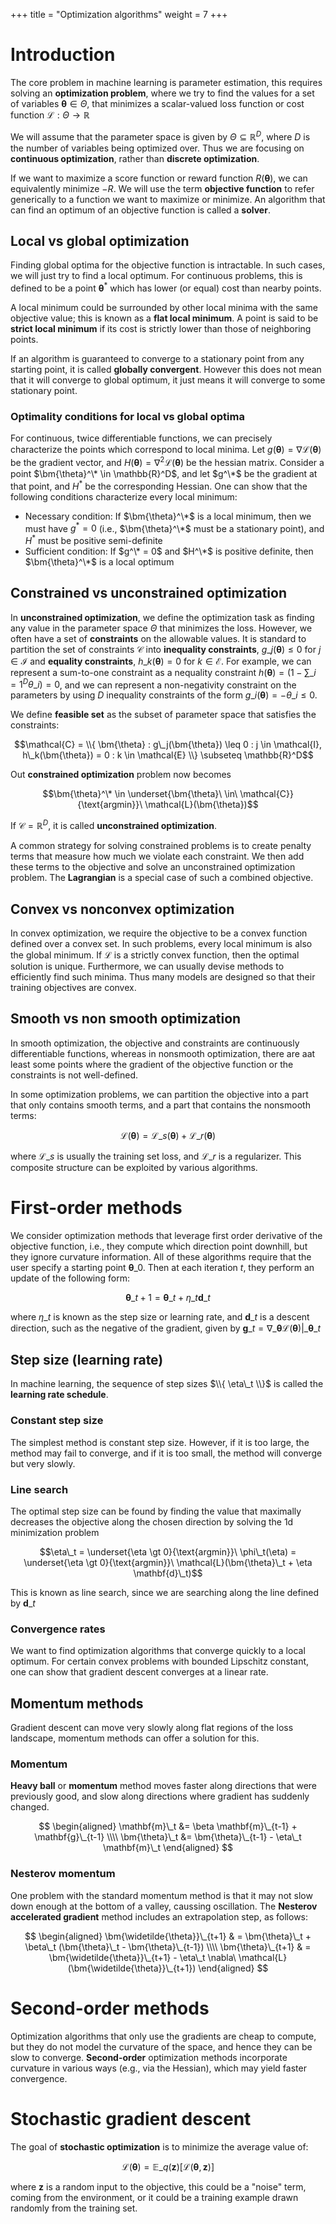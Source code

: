 +++
title = "Optimization algorithms"
weight = 7
+++

# Introduction

The core problem in machine learning is parameter estimation, this requires solving an __optimization problem__, where we try to find the values for a set of variables $\bm{\theta} \in \Theta$, that minimizes a scalar-valued loss function or cost function $\mathcal{L} : \Theta \rightarrow \mathbb{R}$

We will assume that the parameter space is given by $\Theta \subseteq \mathbb{R}^D$, where $D$ is the number of variables being optimized over. Thus we are focusing on __continuous optimization__, rather than __discrete optimization__.

If we want to maximize a score function or reward function $R(\bm{\theta})$, we can equivalently minimize $-R$. We will use the term __objective function__ to refer generically to a function we want to maximize or minimize. An algorithm that can find an optimum of an objective function is called a __solver__.

## Local vs global optimization

Finding global optima for the objective function is intractable. In such cases, we will just try to find a local optimum. For continuous problems, this is defined to be a point $\bm{\theta}^*$ which has lower (or equal) cost than nearby points.

A local minimum could be surrounded by other local minima with the same objective value; this is known as a __flat local minimum__. A point is said to be __strict local minimum__ if its cost is strictly lower than those of neighboring points.

If an algorithm is guaranteed to converge to a stationary point from any starting point, it is called __globally convergent__. However this does not mean that it will converge to global optimum, it just means it will converge to some stationary point.

### Optimality conditions for local vs global optima

For continuous, twice differentiable functions, we can precisely characterize the points which correspond to local minima. Let $g(\bm{\theta}) = \nabla \mathcal{L}(\bm{\theta})$ be the gradient vector, and $H(\bm{\theta}) = \nabla^2 \mathcal{L}(\bm{\theta})$ be the hessian matrix. Consider a point $\bm{\theta}^\* \in \mathbb{R}^D$, and let $g^\*$ be the gradient at that point, and $H^*$ be the corresponding Hessian. One can show that the following conditions characterize every local minimum:

- Necessary condition: If $\bm{\theta}^\*$ is a local minimum, then we must have $g^* = 0$ (i.e., $\bm{\theta}^\*$ must be a stationary point), and $H^*$ must be positive semi-definite
- Sufficient condition: If $g^\* = 0$ and $H^\*$ is positive definite, then $\bm{\theta}^\*$ is a local optimum

## Constrained vs unconstrained optimization

In __unconstrained optimization__, we define the optimization task as finding any value in the parameter space $\Theta$ that minimizes the loss. However, we often have a set of __constraints__ on the allowable values. It is standard to partition the set of constraints $\mathcal{C}$ into __inequality constraints__, $g\_j(\bm{\theta}) \leq 0$ for $j \in \mathcal{I}$ and __equality constraints__, $h\_k (\bm{\theta}) = 0$ for $k \in \mathcal{E}$. For example, we can represent a sum-to-one constraint as a nequality constraint $h(\bm{\theta}) = (1 - \sum\_{i=1}^{D} \theta\_i) = 0$, and we can represent a non-negativity constraint on the parameters by using $D$ inequality constraints of the form $g\_i(\bm{\theta}) = -\theta\_i \leq 0$.

We define __feasible set__ as the subset of parameter space that satisfies the constraints:

$$\mathcal{C} = \\{ \bm{\theta} : g\_j(\bm{\theta}) \leq 0 : j \in \mathcal{I}, h\_k(\bm{\theta}) = 0 : k \in \mathcal{E} \\} \subseteq \mathbb{R}^D$$

Out __constrained optimization__ problem now becomes

$$\bm{\theta}^\* \in \underset{\bm{\theta}\ \in\ \mathcal{C}}{\text{argmin}}\ \mathcal{L}(\bm{\theta})$$

If $\mathcal{C} = \mathbb{R}^D$, it is called __unconstrained optimization__.

A common strategy for solving constrained problems is to create penalty terms that measure how much we violate each constraint. We then add these terms to the objective and solve an unconstrained optimization problem. The __Lagrangian__ is a special case of such a combined objective.

## Convex vs nonconvex optimization

In convex optimization, we require the objective to be a convex function defined over a convex set. In such problems, every local minimum is also the global minimum. If $\mathcal{L}$ is a strictly convex function, then the optimal solution is unique. Furthermore, we can usually devise methods to efficiently find such minima. Thus many models are designed so that their training objectives are convex.

## Smooth vs non smooth optimization

In smooth optimization, the objective and constraints are continuously differentiable functions, whereas in nonsmooth optimization, there are aat least some points where the gradient of the objective function or the constraints is not well-defined.

In some optimization problems, we can partition the objective into a part that only contains smooth terms, and a part that contains the nonsmooth terms:

$$\mathcal{L}(\bm{\theta}) = \mathcal{L}\_s(\bm{\theta}) + \mathcal{L}\_r(\bm{\theta})$$

where $\mathcal{L}\_s$ is usually the training set loss, and $\mathcal{L}\_r$ is a regularizer. This composite structure can be exploited by various algorithms.

# First-order methods

We consider optimization methods that leverage first order derivative of the objective function, i.e., they compute which direction point downhill, but they ignore curvature information. All of these algorithms require that the user specify a starting point $\bm{\theta}\_0$. Then at each iteration $t$, they perform an update of the following form:

$$\bm{\theta}\_{t + 1} = \bm{\theta}\_t + \eta\_{t}\mathbf{d}\_t$$

where $\eta\_{t}$ is known as the step size or learning rate, and $\mathbf{d}\_t$ is a descent direction, such as the negative of the gradient, given by $\mathbf{g}\_t = \nabla\_{\bm{\theta}} \mathcal{L}(\bm{\theta}) | \_{\bm{\theta}\_t}$

## Step size (learning rate)

In machine learning, the sequence of step sizes $\\{ \eta\_t \\}$ is called the __learning rate schedule__.

### Constant step size

The simplest method is constant step size. However, if it is too large, the method may fail to converge, and if it is too small, the method will converge but very slowly.

### Line search

The optimal step size can be found by finding the value that maximally decreases the objective along the chosen direction by solving the 1d minimization problem

$$\eta\_t = \underset{\eta \gt 0}{\text{argmin}}\ \phi\_t(\eta) = \underset{\eta \gt 0}{\text{argmin}}\ \mathcal{L}(\bm{\theta}\_t + \eta \mathbf{d}\_t)$$

This is known as line search, since we are searching along the line defined by $\mathbf{d}\_t$

### Convergence rates

We want to find optimization algorithms that converge quickly to a local optimum. For certain convex problems with bounded Lipschitz constant, one can show that gradient descent converges at a linear rate.

## Momentum methods

Gradient descent can move very slowly along flat regions of the loss landscape, momentum methods can offer a solution for this.

### Momentum

__Heavy ball__ or __momentum__ method moves faster along directions that were previously good, and slow along directions where gradient has suddenly changed.

$$
\begin{aligned}
\mathbf{m}\_t &= \beta \mathbf{m}\_{t-1} + \mathbf{g}\_{t-1} \\\\
\bm{\theta}\_t &= \bm{\theta}\_{t-1} - \eta\_t \mathbf{m}\_t
\end{aligned}
$$

### Nesterov momentum

One problem with the standard momentum method is that it may not slow down enough at the bottom of a valley, caussing oscillation. The __Nesterov accelerated gradient__ method includes an extrapolation step, as follows:

$$
\begin{aligned}
\bm{\widetilde{\theta}}\_{t+1} & = \bm{\theta}\_t + \beta\_t (\bm{\theta}\_t - \bm{\theta}\_{t-1}) \\\\
\bm{\theta}\_{t+1} & = \bm{\widetilde{\theta}}\_{t+1} - \eta\_t \nabla\ \mathcal{L}(\bm{\widetilde{\theta}}\_{t+1})
\end{aligned}
$$

# Second-order methods

Optimization algorithms that only use the gradients are cheap to compute, but they do not model the curvature of the space, and hence they can be slow to converge. __Second-order__ optimization methods incorporate curvature in various ways (e.g., via the Hessian), which may yield faster convergence.

# Stochastic gradient descent

The goal of __stochastic optimization__ is to minimize the average value of:

$$\mathcal{L}(\bm{\theta}) = \mathbb{E}\_{q(\mathbf{z})} [ \mathcal{L}(\bm{\theta}, \mathbf{z}) ]$$

where $\mathbf{z}$ is a random input to the objective, this could be a "noise" term, coming from the environment, or it could be a training example drawn randomly from the training set.
